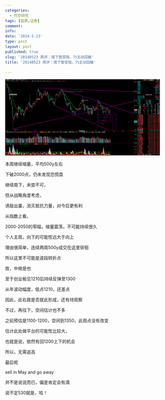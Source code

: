 ```yaml
---
categories:
  - 时空研究
tags: [股票,证券]
comment: 
info: 
date: '2014-5-23'
type: post
layout: post
published: true
slug: '20140523 周评：南下暂受阻，乃主动回撤'
title: '20140523 周评：南下暂受阻，乃主动回撤'

---
```

![20140523-0](/images/20140523-0.gif)

本周继续缩量，平均500y左右

下破2000点，仍未发现恐慌盘

继续南下，未尝不可，

但从战略角度考虑，

诱敌出巢，消灭抵抗力量，对今后更有利


从指数上看，

2000-2050的窄幅，缩量震荡，不可能持续很久

个人主观，向下的可能性远大于向上

理由很简单，连续两周500y成交在这里徘徊

所以这里不可能是波段转折点

故，中继是也


至于创业板见1210后持续反弹至1300

从年波动幅度，低点1210，还差点

因此，此右肩是否就此形成，还有待观察

不过，再往下，空间估计也不多

之前预估是1100-1200，空间到1350，此观点没有改变

估计此处做平台的可能性比较大，

也就是说，依然有回1200上下的机会

所以，无需追高

最后呢

sell in May and go away

并不是说说而已，偏差肯定会有滴

说不定530就是，哈！